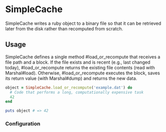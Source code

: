 # SimpleCache

SimpleCache writes a ruby object to a binary file so that it can be retrieved 
later from the disk rather than recomputed from scratch.

## Usage
SimpleCache defines a single method #load_or_recompute that receives a file path and a 
block. If the file exists and is recent (e.g., last changed today), #load_or_recompute returns the 
existing file contents (read with Marshal#load). Otherwise, #load_or_recompute executes the block, 
saves its return value (with Marshal#dump) and returns the new data.

```ruby
object = SimpleCache.load_or_recompute('example.dat') do
  # Code that performs a long, computationally expensive task 
  42
end

puts object # => 42
```

### Configuration
